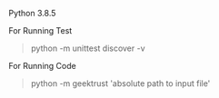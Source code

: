 Python 3.8.5

For Running Test
> python -m unittest discover -v

For Running Code
> python -m geektrust 'absolute path to input file'